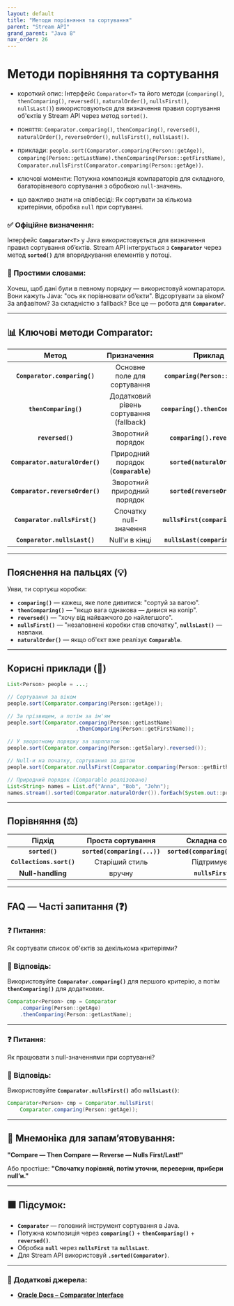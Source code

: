 ```yaml
---
layout: default
title: "Методи порівняння та сортування"
parent: "Stream API"
grand_parent: "Java 8"
nav_order: 26
---
```


# Методи порівняння та сортування

* короткий опис: Інтерфейс `Comparator<T>` та його методи (`comparing()`, `thenComparing()`, `reversed()`, `naturalOrder()`, `nullsFirst()`, `nullsLast()`) використовуються для визначення правил сортування об'єктів у Stream API через метод `sorted()`.

* поняття: `Comparator.comparing()`, `thenComparing()`, `reversed()`, `naturalOrder()`, `reverseOrder()`, `nullsFirst()`, `nullsLast()`.

* приклади: `people.sort(Comparator.comparing(Person::getAge))`, `comparing(Person::getLastName).thenComparing(Person::getFirstName)`, `Comparator.nullsFirst(Comparator.comparing(Person::getAge))`.

* ключові моменти: Потужна композиція компараторів для складного, багаторівневого сортування з обробкою `null`-значень.

* що важливо знати на співбесіді: Як сортувати за кількома критеріями, обробка `null` при сортуванні.

### **✅ Офіційне визначення:**

Інтерфейс **`Comparator<T>`** у Java використовується для визначення правил сортування об’єктів. Stream API інтегрується з **`Comparator`** через метод **`sorted()`** для впорядкування елементів у потоці.

### **🧠 Простими словами:**

Хочеш, щоб дані були в певному порядку — використовуй компаратори. Вони кажуть Java: "ось як порівнювати об’єкти". Відсортувати за віком? За алфавітом? За складністю з fallback? Все це — робота для **`Comparator`**.

---

## 📊 **Ключові методи Comparator:**

|              Метод              |               Призначення               |              Приклад              |
|:-------------------------------:|:---------------------------------------:|:---------------------------------:|
|  **`Comparator.comparing()`**   |       Основне поле для сортування       |  **`comparing(Person::getAge)`**  |
|      **`thenComparing()`**      | Додатковий рівень сортування (fallback) | **`comparing().thenComparing()`** |
|        **`reversed()`**         |            Зворотний порядок            |   **`comparing().reversed()`**    |
| **`Comparator.naturalOrder()`** |  Природний порядок (**`Comparable`**)   |   **`sorted(naturalOrder())`**    |
| **`Comparator.reverseOrder()`** |       Зворотний природний порядок       |   **`sorted(reverseOrder())`**    |
|  **`Comparator.nullsFirst()`**  |         Спочатку null-значення          | **`nullsFirst(comparing(...))`**  |
|  **`Comparator.nullsLast()`**   |             Null'и в кінці              |  **`nullsLast(comparing(...))`**  |

---

## **Пояснення на пальцях (💡)**

Уяви, ти сортуєш коробки:

* **`comparing()`** — кажеш, яке поле дивитися: "сортуй за вагою".
* **`thenComparing()`** — "якщо вага однакова — дивися на колір".
* **`reversed()`** — "хочу від найважчого до найлегшого".
* **`nullsFirst()`** — "незаповнені коробки став спочатку", **`nullsLast()`** — навпаки.
* **`naturalOrder()`** — якщо об'єкт вже реалізує **`Comparable`**.

---

## **Корисні приклади (🧪)**

```java
List<Person> people = ...;

// Сортування за віком
people.sort(Comparator.comparing(Person::getAge));

// За прізвищем, а потім за ім'ям
people.sort(Comparator.comparing(Person::getLastName)
                      .thenComparing(Person::getFirstName));

// У зворотному порядку за зарплатою
people.sort(Comparator.comparing(Person::getSalary).reversed());

// Null-и на початку, сортування за датою
people.sort(Comparator.nullsFirst(Comparator.comparing(Person::getBirthDate)));

// Природний порядок (Comparable реалізовано)
List<String> names = List.of("Anna", "Bob", "John");
names.stream().sorted(Comparator.naturalOrder()).forEach(System.out::println);
```

---

## **Порівняння (⚖️)**

|          Підхід          |      Проста сортування       |          Складна сортування з fallback          |
|:------------------------:|:----------------------------:|:-----------------------------------------------:|
|      **`sorted()`**      | **`sorted(comparing(...))`** | **`sorted(comparing(...).thenComparing(...))`** |
| **`Collections.sort()`** |        Старіший стиль        |           Підтримує ті ж Comparator'и           |
|    **Null-handling**     |            вручну            |        **`nullsFirst() / nullsLast()`**         |

---

## **FAQ — Часті запитання (❓)**

### **❓ Питання:**

Як сортувати список об'єктів за декількома критеріями?

### **💬 Відповідь:**

Використовуйте **`Comparator.comparing()`** для першого критерію, а потім **`thenComparing()`** для додаткових.

```java
Comparator<Person> cmp = Comparator
    .comparing(Person::getAge)
    .thenComparing(Person::getLastName);
```

---

### **❓ Питання:**

Як працювати з null-значеннями при сортуванні?

### **💬 Відповідь:**

Використовуйте **`Comparator.nullsFirst()`** або **`nullsLast()`**:

```java
Comparator<Person> cmp = Comparator.nullsFirst(
    Comparator.comparing(Person::getAge));
```

---

## **🧠 Мнемоніка для запам’ятовування:**

**"Compare — Then Compare — Reverse — Nulls First/Last\!"**

Або простіше: **"Спочатку порівняй, потім уточни, переверни, прибери null’и."**

---

## **🟩 Підсумок:**

* **`Comparator`** — головний інструмент сортування в Java.
* Потужна композиція через **`comparing()`** \+ **`thenComparing()`** \+ **`reversed()`**.
* Обробка **`null`** через **`nullsFirst`** та **`nullsLast`**.
* Для Stream API використовуй **`.sorted(Comparator)`**.

---

### **🔗 Додаткові джерела:**

* [**Oracle Docs – Comparator Interface**](https://docs.oracle.com/javase/8/docs/api/java/util/Comparator.html)

